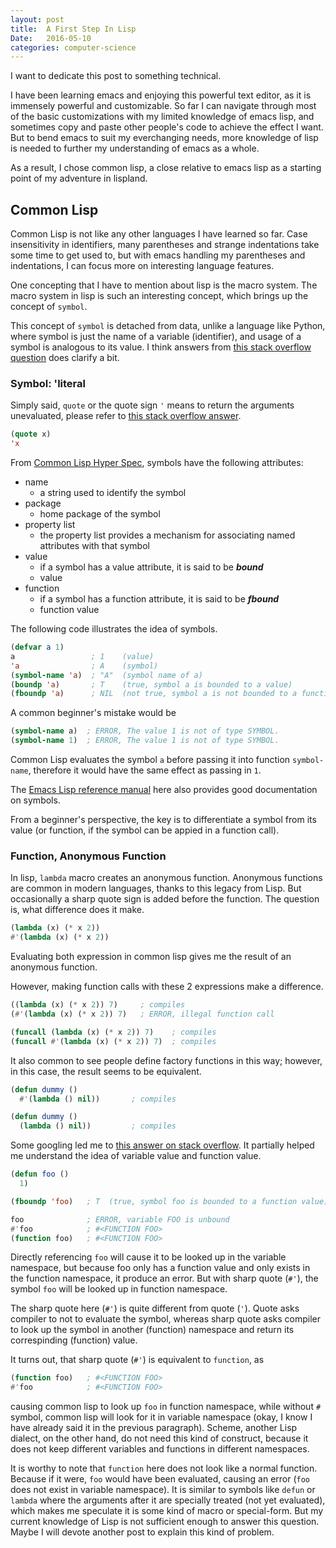 ```yaml
---
layout: post
title:  A First Step In Lisp
Date:   2016-05-10
categories: computer-science
---
```



I want to dedicate this post to something technical.

I have been learning emacs and enjoying
this powerful text editor, as it is immensely powerful and customizable.
So far I can navigate through most of the basic customizations with
my limited knowledge of emacs lisp, and sometimes copy and paste other
people's code to achieve the effect I want.
But to bend emacs to suit my everchanging needs,
more knowledge of lisp is needed to further my understanding
of emacs as a whole.

As a result, I chose common lisp, a close relative to emacs lisp
as a starting point of my adventure in lispland.


## Common Lisp ##

Common Lisp is not like any other languages I have learned so far.
Case insensitivity in identifiers, many parentheses and strange
indentations take some time to get used to,
but with emacs handling my parentheses and indentations,
I can focus more on interesting language features.

One concepting that I have to mention about lisp is the macro system.
The macro system in lisp is such an interesting concept,
which brings up the concept of `symbol`.

This concept of `symbol` is detached from data, unlike a language
like Python, where symbol is just the name of a variable (identifier),
and usage of a symbol is analogous to its value.
I think answers from
[this stack overflow question](http://stackoverflow.com/q/8846628/5478848)
does clarify a bit.

### Symbol: 'literal ###

Simply said, `quote` or the quote sign `'` means to return the
arguments unevaluated, please refer to
[this stack overflow answer](http://stackoverflow.com/a/137774/5478848).

```cl
(quote x)
'x
```

From
[Common Lisp Hyper Spec](http://www.lispworks.com/documentation/HyperSpec/Body/t_symbol.htm),
symbols have the following attributes:

- name
  - a string used to identify the symbol
- package
  - home package of the symbol
- property list
  - the property list provides a mechanism for associating
    named attributes with that symbol
- value
  - if a symbol has a value attribute, it is said to be __*bound*__
  - value
- function
  - if a symbol has a function attribute, it is said to be __*fbound*__
  - function value

The following code illustrates the idea of symbols.

```cl
(defvar a 1)
a                 ; 1    (value)
'a                ; A    (symbol)
(symbol-name 'a)  ; "A"  (symbol name of a)
(boundp 'a)       ; T    (true, symbol a is bounded to a value)
(fboundp 'a)      ; NIL  (not true, symbol a is not bounded to a function)
```

A common beginner's mistake would be

```cl
(symbol-name a)  ; ERROR, The value 1 is not of type SYMBOL.
(symbol-name 1)  ; ERROR, The value 1 is not of type SYMBOL.
```

Common Lisp evaluates the symbol `a` before passing it
into function `symbol-name`,
therefore it would have the same effect as passing in `1`.

The [Emacs Lisp reference manual](https://www.gnu.org/software/emacs/manual/html_node/elisp/Symbol-Components.html)
here also provides good documentation on symbols.

From a beginner's perspective, the key is to differentiate a symbol
from its value (or function, if the symbol can be appied in a function call).


### Function, Anonymous Function ###

In lisp, `lambda` macro creates an anonymous function. Anonymous
functions are common in modern languages, thanks to this legacy
from Lisp.
But occasionally a sharp quote sign is added before the function.
The question is, what difference does it make.

```cl
(lambda (x) (* x 2))
#'(lambda (x) (* x 2))
```

Evaluating both expression in common lisp gives me the result of
an anonymous function.

However, making function calls with these 2 expressions make a difference.

```cl
((lambda (x) (* x 2)) 7)     ; compiles
(#'(lambda (x) (* x 2)) 7)   ; ERROR, illegal function call

(funcall (lambda (x) (* x 2)) 7)    ; compiles
(funcall #'(lambda (x) (* x 2)) 7)  ; compiles
```

It also common to see people define factory functions in this way;
however, in this case, the result seems to be equivalent.

```cl
(defun dummy ()
  #'(lambda () nil))       ; compiles

(defun dummy ()
  (lambda () nil))         ; compiles
```

Some googling led me to
[this answer on stack overflow](http://stackoverflow.com/a/4873847/5478848).
It partially helped me understand the idea of variable value and
function value.

```cl
(defun foo ()
  1)

(fboundp 'foo)   ; T  (true, symbol foo is bounded to a function value)

foo              ; ERROR, variable FOO is unbound
#'foo            ; #<FUNCTION FOO>
(function foo)   ; #<FUNCTION FOO>
```

Directly referencing `foo` will cause it to be looked up in the
variable namespace,
but because foo only has a function value and
only exists in the function namespace, it produce an error.
But with sharp quote (`#'`), the symbol `foo` will be looked up
in function namespace.

The sharp quote here (`#'`) is quite different from quote (`'`).
Quote asks compiler to not to evaluate the symbol, whereas
sharp quote asks compiler to look up the symbol in
another (function) namespace and return its correspinding (function) value.

It turns out, that sharp quote (`#'`) is equivalent to `function`, as

```cl
(function foo)   ; #<FUNCTION FOO>
#'foo            ; #<FUNCTION FOO>
```

causing common lisp to look up `foo` in function namespace, while
without `#` symbol, common lisp will look for it in variable namespace
(okay, I know I have already said it in the previous paragraph).
Scheme, another Lisp dialect, on the other hand, do not need this
kind of construct, because it does not keep different variables
and functions in different namespaces.

It is worthy to note that `function` here does not look like a normal
function. Because if it were, `foo` would have been evaluated,
causing an error (`foo` does not exist in variable namespace).
It is similar to symbols like `defun` or `lambda` where the arguments
after it are specially treated (not yet evaluated), which makes me
speculate it is some kind of macro or special-form.
But my current knowledge of Lisp is not sufficient enough to answer
this question. Maybe I will devote another post to explain this
kind of problem.
